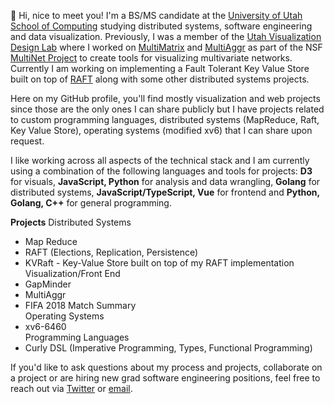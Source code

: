 👋 Hi, nice to meet you! I'm a BS/MS candidate at the [University of Utah School of Computing](https://www.cs.utah.edu/) studying distributed systems, 
software engineering and data visualization. Previously, I was a member of the [Utah Visualization Design Lab](https://vdl.sci.utah.edu/) where
I worked on [MultiMatrix](https://github.com/multinet-app/multimatrix) and [MultiAggr](https://mozartfish.github.io/assets/MultiAggr.pdf) as part of the NSF [MultiNet Project](https://github.com/multinet-app) to create tools for visualizing multivariate networks. Currently I am working on
implementing a Fault Tolerant Key Value Store built on top of [RAFT](https://raft.github.io/) along with some other distributed systems projects.

Here on my GitHub profile, you'll find mostly visualization and web projects since those are the only ones I can share publicly but I have projects
related to custom programming languages, distributed systems (MapReduce, Raft, Key Value Store), operating systems (modified xv6) that I can share upon request.

I like working across all aspects of the technical stack and I am currently using a combination of the following languages and tools for projects:
**D3** for visuals, **JavaScript, Python** for analysis and data wrangling, **Golang** for distributed systems, **JavaScript/TypeScript, Vue** for frontend
and **Python, Golang, C++** for general programming.

**Projects**
Distributed Systems
- Map Reduce
- RAFT (Elections, Replication, Persistence)
- KVRaft - Key-Value Store built on top of my RAFT implementation<br/>
Visualization/Front End
- GapMinder
- MultiAggr
- FIFA 2018 Match Summary <br/>
Operating Systems
- xv6-6460 <br/>
Programming Languages
- Curly DSL (Imperative Programming, Types, Functional Programming)<br/>



If you'd like to ask questions about my process and projects, collaborate on a project or are hiring new grad software engineering positions, feel free 
to reach out via  [Twitter](https://twitter.com/thegreenveggie_) or [email](mailto:rajan.pranav320@gmail.com).
<!---
mozartfish/mozartfish is a ✨ special ✨ repository because its `README.md` (this file) appears on your GitHub profile.
You can click the Preview link to take a look at your changes.
--->
